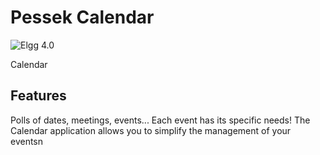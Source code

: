 Pessek Calendar
=============
![Elgg 4.0](https://img.shields.io/badge/Elgg-4.0-green.svg)

Calendar

## Features

Polls of dates, meetings, events... Each event has its specific needs! The Calendar application allows you to simplify the management of your eventsn
